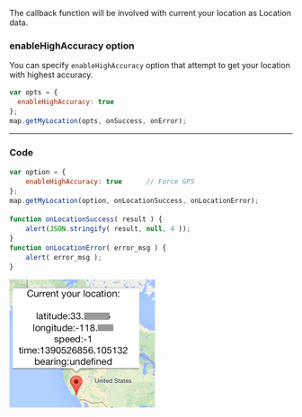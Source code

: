The callback function will be involved with current your location as Location data.

### enableHighAccuracy option

You can specify `enableHighAccuracy` option that attempt to get your location with highest accuracy.

```js
var opts = {
  enableHighAccuracy: true
};
map.getMyLocation(opts, onSuccess, onError);
```

---
### Code
```js
var option = {
    enableHighAccuracy: true      // Force GPS
};
map.getMyLocation(option, onLocationSuccess, onLocationError);

function onLocationSuccess( result ) {
    alert(JSON.stringify( result, null, 4 ));
}
function onLocationError( error_msg ) {
    alert( error_msg );
}
```
![](image1.png)
